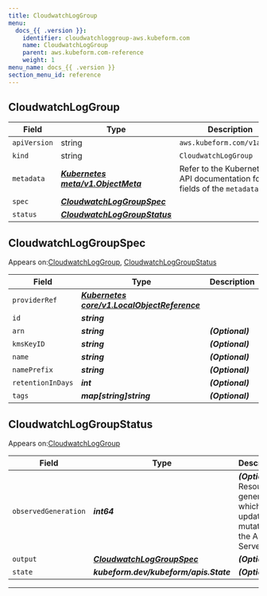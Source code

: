 ```yaml
---
title: CloudwatchLogGroup
menu:
  docs_{{ .version }}:
    identifier: cloudwatchloggroup-aws.kubeform.com
    name: CloudwatchLogGroup
    parent: aws.kubeform.com-reference
    weight: 1
menu_name: docs_{{ .version }}
section_menu_id: reference
---
```


## CloudwatchLogGroup
| Field | Type | Description |
| ------ | ----- | ----------- |
| `apiVersion` | string | `aws.kubeform.com/v1alpha1` |
|    `kind` | string | `CloudwatchLogGroup` |
| `metadata` | ***[Kubernetes meta/v1.ObjectMeta](https://kubernetes.io/docs/reference/generated/kubernetes-api/v1.13/#objectmeta-v1-meta)***|Refer to the Kubernetes API documentation for the fields of the `metadata` field.|
| `spec` | ***[CloudwatchLogGroupSpec](#CloudwatchLogGroupSpec)***||
| `status` | ***[CloudwatchLogGroupStatus](#CloudwatchLogGroupStatus)***||
## CloudwatchLogGroupSpec

Appears on:[CloudwatchLogGroup](#CloudwatchLogGroup), [CloudwatchLogGroupStatus](#CloudwatchLogGroupStatus)

| Field | Type | Description |
| ------ | ----- | ----------- |
| `providerRef` | ***[Kubernetes core/v1.LocalObjectReference](https://kubernetes.io/docs/reference/generated/kubernetes-api/v1.13/#localobjectreference-v1-core)***||
| `id` | ***string***||
| `arn` | ***string***| ***(Optional)*** |
| `kmsKeyID` | ***string***| ***(Optional)*** |
| `name` | ***string***| ***(Optional)*** |
| `namePrefix` | ***string***| ***(Optional)*** |
| `retentionInDays` | ***int***| ***(Optional)*** |
| `tags` | ***map[string]string***| ***(Optional)*** |
## CloudwatchLogGroupStatus

Appears on:[CloudwatchLogGroup](#CloudwatchLogGroup)

| Field | Type | Description |
| ------ | ----- | ----------- |
| `observedGeneration` | ***int64***| ***(Optional)*** Resource generation, which is updated on mutation by the API Server.|
| `output` | ***[CloudwatchLogGroupSpec](#CloudwatchLogGroupSpec)***| ***(Optional)*** |
| `state` | ***kubeform.dev/kubeform/apis.State***| ***(Optional)*** |
---
